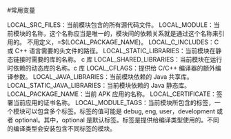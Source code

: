
#常用变量


LOCAL_SRC_FILES：当前模块包含的所有源代码文件。
LOCAL_MODULE：当前模块的名称，这个名称应当是唯一的，模块间的依赖关系就是通过这个名称来引用的。  不用定义，=$(LOCAL_PACKAGE_NAME)。
LOCAL_C_INCLUDES：C 或 C++ 语言需要的头文件的路径。
LOCAL_STATIC_LIBRARIES：当前模块在静态链接时需要的库的名称。 c 库
LOCAL_SHARED_LIBRARIES：当前模块在运行时依赖的动态库的名称。c 库
LOCAL_CFLAGS：提供给 C/C++ 编译器的额外编译参数。
LOCAL_JAVA_LIBRARIES：当前模块依赖的 Java 共享库。
LOCAL_STATIC_JAVA_LIBRARIES：当前模块依赖的 Java 静态库。
LOCAL_PACKAGE_NAME：当前 APK 应用的名称。
LOCAL_CERTIFICATE：签署当前应用的证书名称。
LOCAL_MODULE_TAGS：当前模块所包含的标签，一个模块可以包含多个标签。标签的值可能是 debug, eng, user，development 或者 optional。其中，optional 是默认标签。标签是提供给编译类型使用的。不同的编译类型会安装包含不同标签的模块。
